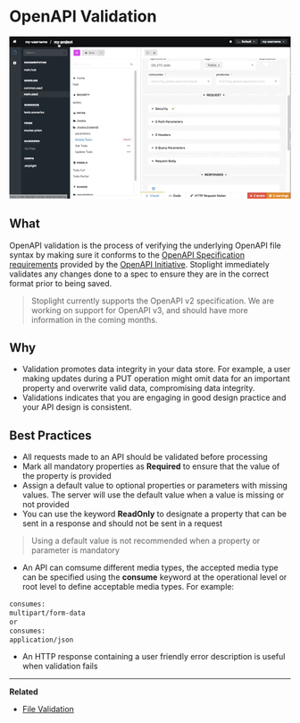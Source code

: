 # OpenAPI Validation

![](../../assets/gifs/file-validation-oas-spec.gif)

## What
OpenAPI validation is the process of verifying the underlying OpenAPI file syntax by making sure it conforms to the [OpenAPI Specification requirements](https://github.com/OAI/OpenAPI-Specification#the-openapi-specification) provided by the [OpenAPI Initiative](https://www.openapis.org/). Stoplight immediately validates any changes done to a spec to ensure they are in the correct format prior to being saved.

<!-- theme: info -->
> Stoplight currently supports the OpenAPI v2 specification. We are working on support for OpenAPI v3, and should have more information in the coming months.

## Why 
- Validation promotes data integrity in your data store. For example, a user making updates during a PUT operation might omit data for an important property and overwrite valid data, compromising data integrity. 
- Validations indicates that you are engaging in good design practice and your API design is consistent. 

## Best Practices 
- All requests made to an API should be validated before processing
- Mark all mandatory properties as **Required** to ensure that the value of the property is provided 
- Assign a default value to optional properties or parameters with missing values. The server will use the default value when a value is missing or not provided 
- You can use the keyword **ReadOnly** to designate a property that can be sent in a response and should not be sent in a request

<!-- theme: info -->
> Using a default value is not recommended when a property or parameter is mandatory

- An API can comsume different media types, the accepted media type can be specified using the **consume** keyword at the operational level or root level to define acceptable media types. For example: 

```
consumes: 
multipart/form-data
or
consumes:
application/json
```
- An HTTP response containing a user friendly error description is useful when validation fails
***

**Related**

* [File Validation](../editor/file-validation.md)
